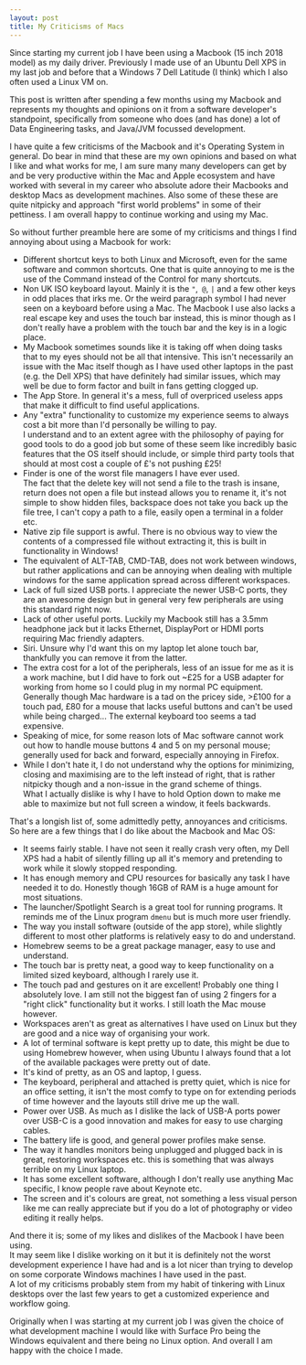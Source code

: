 ```yaml
---
layout: post
title: My Criticisms of Macs
---
```


Since starting my current job I have been using a Macbook (15 inch 2018 model)
as my daily driver.
Previously I made use of an Ubuntu Dell XPS in my last job and before that a
Windows 7 Dell Latitude (I think) which I also often used a Linux VM on.

This post is written after spending a few months using my Macbook and
represents my thoughts and opinions on it from a software developer's
standpoint, specifically from someone who does (and has done) a lot of Data
Engineering tasks, and Java/JVM focussed development.

I have quite a few criticisms of the Macbook and it's Operating System in
general. Do bear in mind that these are my own opinions and based on what I like
and what works for me, I am sure many many developers can get by and be very
productive within the Mac and Apple ecosystem and have worked with several in my
career who absolute adore their Macbooks and desktop Macs as development
machines. Also some of these these are quite nitpicky and approach "first world
problems" in some of their pettiness. I am overall happy to continue working
and using my Mac.

So without further preamble here are some of my criticisms and things I find
annoying about using a Macbook for work:

* Different shortcut keys to both Linux and Microsoft, even for the same
  software and common shortcuts. One that is quite annoying to me is the use of
  the Command instead of the Control for many shortcuts.
* Non UK ISO keyboard layout. Mainly it is the `"`,` @`, `|` and a few other 
  keys in odd places that irks me. Or the weird paragraph symbol I had never
  seen on a keyboard before using a Mac. The Macbook I use also lacks a real 
  escape key and uses the touch bar instead, this is minor though as I don't 
  really have a problem with the touch bar and the key is in a logic place.
* My Macbook sometimes sounds like it is taking off when doing tasks that to my
  eyes should not be all that intensive. This isn't necessarily an issue with
  the Mac itself though as I have used other laptops in the past (e.g. the Dell
  XPS) that have definitely had similar issues, which may well be due to form
  factor and built in fans getting clogged up.
* The App Store. In general it's a mess, full of overpriced useless apps that
  make it difficult to find useful applications.
* Any "extra" functionality to customize my experience seems to always cost a
  bit more than I'd personally be willing to pay.  
  I understand and to an extent agree with the philosophy of paying for good
  tools to do a good job but some of these seem like incredibly basic features
  that the OS itself should include, or simple third party tools that should at
  most cost a couple of £'s not pushing £25!
* Finder is one of the worst file managers I have ever used.  
  The fact that the delete key will not send a file to the trash is insane, 
  return does not open a file but instead allows you to rename it, it's not
  simple to show hidden files, backspace does not take you back up the file
  tree, I can't copy a path to a file, easily open a terminal in a folder etc.
* Native zip file support is awful. There is no obvious way to view the contents
  of a compressed file without extracting it, this is built in functionality in
  Windows!
* The equivalent of ALT-TAB, CMD-TAB, does not work between windows, but rather
  applications and can be annoying when dealing with multiple windows for the 
  same application spread across different workspaces.
* Lack of full sized USB ports. I appreciate the newer USB-C ports, they are
  an awesome design but in general very few peripherals are using this standard
  right now.
* Lack of other useful ports. Luckily my Macbook still has a 3.5mm headphone
  jack but it lacks Ethernet, DisplayPort or HDMI ports requiring Mac friendly
  adapters.
* Siri. Unsure why I'd want this on my laptop let alone touch bar, thankfully
  you can remove it from the latter.
* The extra cost for a lot of the peripherals, less of an issue for me as it is
  a work machine, but I did have to fork out ~£25 for a USB adapter for working
  from home so I could plug in my normal PC equipment.  
  Generally though Mac hardware is a tad on the pricey side, >£100 for a touch
  pad, £80 for a mouse that lacks useful buttons and can't be used while being
  charged... The external keyboard too seems a tad expensive.
* Speaking of mice, for some reason lots of Mac software cannot work out how to
  handle mouse buttons 4 and 5 on my personal mouse; generally used for back
  and forward, especially annoying in Firefox.
* While I don't hate it, I do not understand why the options for minimizing,
  closing and maximising are to the left instead of right, that is rather
  nitpicky though and a non-issue in the grand scheme of things.  
  What I actually dislike is why I have to hold Option down to make me able to 
  maximize but not full screen a window, it feels backwards.

That's a longish list of, some admittedly petty, annoyances and criticisms. So
here are a few things that I do like about the Macbook and Mac OS:

* It seems fairly stable. I have not seen it really crash very often, my Dell
  XPS had a habit of silently filling up all it's memory and pretending to work
  while it slowly stopped responding.
* It has enough memory and CPU resources for basically any task I have needed
  it to do. Honestly though 16GB of RAM is a huge amount for most situations.
* The launcher/Spotlight Search is a great tool for running programs. It reminds
  me of the Linux program `dmenu` but is much more user friendly.
* The way you install software (outside of the app store), while slightly
  different to most other platforms is relatively easy to do and understand.
* Homebrew seems to be a great package manager, easy to use and understand.
* The touch bar is pretty neat, a good way to keep functionality on a limited
  sized keyboard, although I rarely use it.
* The touch pad and gestures on it are excellent! Probably one thing I
  absolutely love. I am still not the biggest fan of using 2 fingers for a
  "right click" functionality but it works. I still loath the Mac mouse however.
* Workspaces aren't as great as alternatives I have used on Linux but they are
  good and a nice way of organising your work.
* A lot of terminal software is kept pretty up to date, this might be due to
  using Homebrew however, when using Ubuntu I always found that a lot of the
  available packages were pretty out of date.
* It's kind of pretty, as an OS and laptop, I guess.
* The keyboard, peripheral and attached is pretty quiet, which is nice for an
  office setting, it isn't the most comfy to type on for extending periods of
  time however and the layouts still drive me up the wall.
* Power over USB. As much as I dislike the lack of USB-A ports power over USB-C
  is a good innovation and makes for easy to use charging cables.
* The battery life is good, and general power profiles make sense.
* The way it handles monitors being unplugged and plugged back in is great,
  restoring workspaces etc. this is something that was always terrible on my
  Linux laptop.
* It has some excellent software, although I don't really use anything Mac
  specific, I know people rave about Keynote etc.
* The screen and it's colours are great, not something a less visual person
  like me can really appreciate but if you do a lot of photography or video
  editing it really helps.

And there it is; some of my likes and dislikes of the Macbook I have been using.  
It may seem like I dislike working on it but it is definitely not the worst
development experience I have had and is a lot nicer than trying to develop
on some corporate Windows machines I have used in the past.  
A lot of my criticisms probably stem from my habit of tinkering with Linux
desktops over the last few years to get a customized experience and workflow
going.

Originally when I was starting at my current job I was given the choice of what
development machine I would like with Surface Pro being the Windows equivalent
and there being no Linux option. And overall I am happy with the choice I made.
